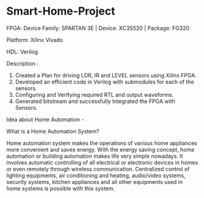 # Smart-Home-Project

FPGA: Device Family: SPARTAN 3E |  Device: XC3S520 | Package: FG320 

Platform: Xilinx Vivado

HDL: Verilog

Description : 
1. Created a Plan for driving LDR, IR and LEVEL sensors using Xilinx FPGA.
2. Developed an efficient code in Verilog with submodules for each of the sensors.
3. Configuring and Verifying required RTL and output waveforms.
4. Generated bitstream and successfully Integrated the FPGA with Sensors.

Idea about Home Automation - 

What is a Home Automation System?

Home automation system makes the operations of various home appliances more convenient and saves energy. With the energy saving concept, home automation or building automation makes life very simple nowadays. It involves automatic controlling of all electrical or electronic devices in homes or even remotely through wireless communication. Centralized control of lighting equipments, air conditioning and heating, audio/video systems, security systems, kitchen appliances and all other equipments used in home systems is possible with this system.

